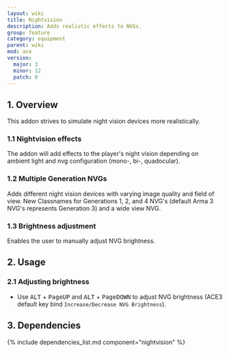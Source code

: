```yaml
---
layout: wiki
title: Nightvision
description: Adds realistic effects to NVGs.
group: feature
category: equipment
parent: wiki
mod: ace
version:
  major: 3
  minor: 12
  patch: 0
---
```


## 1. Overview

This addon strives to simulate night vision devices more realistically.

### 1.1 Nightvision effects

The addon will add effects to the player's night vision depending on ambient light and nvg configuration (mono-, bi-, quadocular).

### 1.2 Multiple Generation NVGs
Adds different night vision devices with varying image quality and field of view. New Classnames for Generations 1, 2, and 4 NVG's (default Arma 3 NVG's represents Generation 3) and a wide view NVG.

### 1.3 Brightness adjustment
Enables the user to manually adjust NVG brightness.

## 2. Usage

### 2.1 Adjusting brightness
- Use <kbd>ALT</kbd> + <kbd>PageUP</kbd> and <kbd>ALT</kbd> + <kbd>PageDOWN</kbd> to adjust NVG brightness (ACE3 default key bind `Increase/Decrease NVG Brightness`).

## 3. Dependencies

{% include dependencies_list.md component="nightvision" %}
